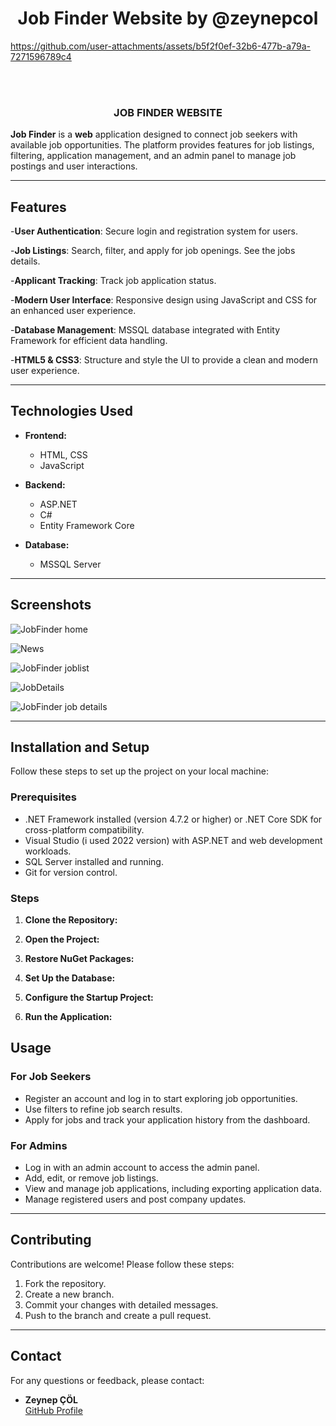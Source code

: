 <h1 align="center">Job Finder Website by @zeynepcol</h1> 

https://github.com/user-attachments/assets/b5f2f0ef-32b6-477b-a79a-7271596789c4

<br></br>
 <h3 align="center">JOB FINDER WEBSITE</h3>

**Job Finder** is a **web** application designed to connect job seekers with available job opportunities. The platform provides features for job listings, filtering, application management, and an admin panel to manage job postings and user interactions.

---

## Features

-**User Authentication**: Secure login and registration system for users.

-**Job Listings**: Search, filter, and apply for job openings. See the jobs details.

-**Applicant Tracking**: Track job application status.

-**Modern User Interface**: Responsive design using JavaScript and CSS for an enhanced user experience.

-**Database Management**: MSSQL database integrated with Entity Framework for efficient data handling.

-**HTML5 & CSS3**: Structure and style the UI to provide a clean and modern user experience.

---

## Technologies Used

- **Frontend:**
  - HTML, CSS
  - JavaScript
  

- **Backend:**
  - ASP.NET
  - C#
  - Entity Framework Core

- **Database:**
  - MSSQL Server

---

## Screenshots

![JobFinder home](https://github.com/user-attachments/assets/102ff3e9-2b0b-4e3e-bb8b-ee8b9f5e1db3)


![News](https://github.com/user-attachments/assets/ed3b4672-191f-46c8-8c77-dee1ebb52a94)


![JobFinder joblist](https://github.com/user-attachments/assets/6584c0d8-cfe9-4828-87a3-4b4ebf65c618)


![JobDetails](https://github.com/user-attachments/assets/4f718ca0-9f43-45af-86ba-a69b39388f5d)


![JobFinder job details](https://github.com/user-attachments/assets/4de4ae7c-b76b-4b45-857c-f518c311a78b)

---
## Installation and Setup

Follow these steps to set up the project on your local machine:

### Prerequisites

- .NET Framework installed (version 4.7.2 or higher) or .NET Core SDK for cross-platform compatibility.
- Visual Studio (i used 2022 version) with ASP.NET and web development workloads.
- SQL Server installed and running.
- Git for version control.

### Steps

1. **Clone the Repository:**

2. **Open the Project:**

3. **Restore NuGet Packages:**

4. **Set Up the Database:**
 
5. **Configure the Startup Project:**

6. **Run the Application:**




## Usage

### For Job Seekers
- Register an account and log in to start exploring job opportunities.
- Use filters to refine job search results.
- Apply for jobs and track your application history from the dashboard.

### For Admins
- Log in with an admin account to access the admin panel.
- Add, edit, or remove job listings.
- View and manage job applications, including exporting application data.
- Manage registered users and post company updates.

---


## Contributing

Contributions are welcome! Please follow these steps:

1. Fork the repository.
2. Create a new branch.
3. Commit your changes with detailed messages.
4. Push to the branch and create a pull request.

---

## Contact

For any questions or feedback, please contact:
- **Zeynep ÇÖL**  
  [GitHub Profile](https://github.com/zeynepcol)
